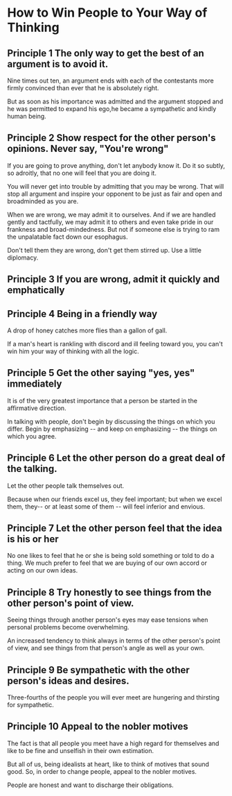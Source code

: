 # How to Win People to Your Way of Thinking



## Principle 1 The only way to get the best of an argument is to avoid it.

Nine times out ten, an argument ends with each of the contestants more firmly convinced than ever that he is absolutely right.

But as soon as his importance was admitted and the argument stopped and he was permitted to expand his ego,he became a sympathetic and kindly human being.



## Principle 2 Show respect for the other person's opinions. Never say, "You're wrong"

If you are going to prove anything, don't let anybody know it. Do it so subtly, so adroitly, that no one will feel that you are doing it.

You will never get into trouble by admitting that you may be wrong. That will stop all argument and inspire your opponent to be just as fair and open and broadminded as you are.

When we are wrong, we may admit it to ourselves. And if we are handled gently and tactfully, we may admit it to others and even take pride in our frankness and broad-mindedness. But not if someone else is trying to ram the unpalatable fact down our esophagus.

Don't tell them they are wrong, don't get them stirred up. Use a little diplomacy.



## Principle 3 If you are wrong, admit it quickly and emphatically

## Principle 4 Being in a  friendly way

A drop of  honey catches more flies than a gallon of gall.

If a man's heart is rankling with discord and ill feeling toward you, you can't win him your way of thinking with all the logic.

## Principle 5 Get the other saying "yes, yes" immediately

It is of the very greatest importance that a person be started in the affirmative direction.

In talking with people, don't begin by discussing the things on which you differ. Begin by emphasizing -- and keep on emphasizing -- the things on which you agree.

## Principle 6  Let the other person do a great deal of the talking.

Let the other people talk themselves out.

Because when our friends excel us, they feel important; but when we excel them, they-- or at least some of them -- will feel inferior and envious.

## Principle 7 Let the other person feel that the idea is his or her

No one likes to feel that he or she is being sold something or told to do a thing. We much prefer to feel that we are buying of our own accord or acting on our own ideas.

## Principle 8 Try honestly to see things from the other person's point of view.

Seeing things through another person's eyes may ease tensions when personal problems become overwhelming.

An increased tendency to think always in terms of the other person's point of view, and see things from that person's angle as well as your own.

## Principle 9 Be sympathetic with the other  person's ideas and desires.

Three-fourths of the people you will ever meet are hungering and thirsting for sympathetic.

## Principle 10 Appeal to the nobler motives

The fact is that all people you meet have a high regard for themselves and like to be fine and unselfish in their own estimation.

But all of us, being idealists at heart, like to think of motives that sound good. So, in order to change people, appeal to the nobler motives.

People are honest and want to discharge their obligations.
